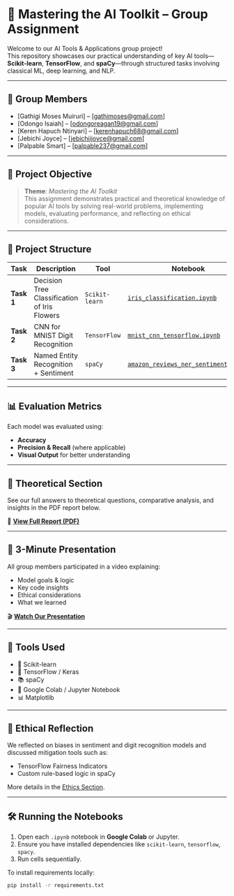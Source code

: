 # 🧠 Mastering the AI Toolkit – Group Assignment

Welcome to our AI Tools & Applications group project!  
This repository showcases our practical understanding of key AI tools—**Scikit-learn**, **TensorFlow**, and **spaCy**—through structured tasks involving classical ML, deep learning, and NLP.

---

## 👥 Group Members

- [Gathigi Moses Muiruri] – [gathimoses@gmail.com]
- [Odongo Isaiah] – [odongoreagan19@gmail.com]
- [Keren Hapuch Ntinyari] – [kerenhapuch68@gmail.com]
- [Jebichi Joyce] – [jebichiijoyce@gmail.com]
- [Palpable Smart] – [palpable237@gmail.com]



---

## 🎯 Project Objective

> **Theme**: *Mastering the AI Toolkit*  
This assignment demonstrates practical and theoretical knowledge of popular AI tools by solving real-world problems, implementing models, evaluating performance, and reflecting on ethical considerations.

---

## 🧪 Project Structure

| Task | Description | Tool | Notebook |
|------|-------------|------|----------|
| **Task 1** | Decision Tree Classification of Iris Flowers | `Scikit-learn` | [`iris_classification.ipynb`](./task1.py) |
| **Task 2** | CNN for MNIST Digit Recognition | `TensorFlow` | [`mnist_cnn_tensorflow.ipynb`](./task2.py) |
| **Task 3** | Named Entity Recognition + Sentiment | `spaCy` | [`amazon_reviews_ner_sentiment.ipynb`](./task3.py) |

---

## 📊 Evaluation Metrics

Each model was evaluated using:
- **Accuracy**
- **Precision & Recall** (where applicable)
- **Visual Output** for better understanding

---

## 🧠 Theoretical Section

See our full answers to theoretical questions, comparative analysis, and insights in the PDF report below.

📄 **[View Full Report (PDF)](link-to-your-pdf-report)**

---

## 🎥 3-Minute Presentation

All group members participated in a video explaining:
- Model goals & logic
- Key code insights
- Ethical considerations
- What we learned

🎬 **[Watch Our Presentation](link-to-your-video)**

---

## 🤖 Tools Used

- 🧮 Scikit-learn
- 🔢 TensorFlow / Keras
- 📚 spaCy
- 📝 Google Colab / Jupyter Notebook
- 📊 Matplotlib

---

## 🔐 Ethical Reflection

We reflected on biases in sentiment and digit recognition models and discussed mitigation tools such as:
- TensorFlow Fairness Indicators
- Custom rule-based logic in spaCy

More details in the [Ethics Section](link-to-report-pdf#ethics).

---

## 🛠️ Running the Notebooks

1. Open each `.ipynb` notebook in **Google Colab** or Jupyter.
2. Ensure you have installed dependencies like `scikit-learn`, `tensorflow`, `spacy`.
3. Run cells sequentially.

To install requirements locally:

```bash
pip install -r requirements.txt
